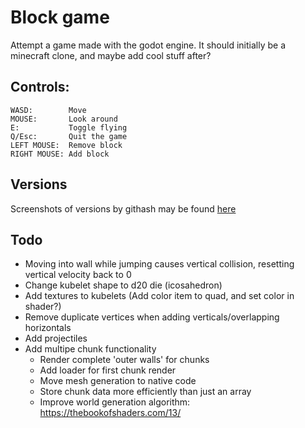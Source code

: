# Block game
Attempt a game made with the godot engine. 
It should initially be a minecraft clone, and maybe add cool stuff after?

## Controls:
```
WASD:        Move
MOUSE:       Look around 
E:           Toggle flying
Q/Esc:       Quit the game
LEFT MOUSE:  Remove block
RIGHT MOUSE: Add block
```

## Versions
Screenshots of versions by githash may be found [here](docs/versions.md)

## Todo
 - Moving into wall while jumping causes vertical collision, resetting vertical velocity back to 0
 - Change kubelet shape to d20 die (icosahedron)
 - Add textures to kubelets (Add color item to quad, and set color in shader?)
 - Remove duplicate vertices when adding verticals/overlapping horizontals
 - Add projectiles
 - Add multipe chunk functionality
 	- Render complete 'outer walls' for chunks
 	- Add loader for first chunk render
 	- Move mesh generation to native code
 	- Store chunk data more efficiently than just an array
 	- Improve world generation algorithm: https://thebookofshaders.com/13/